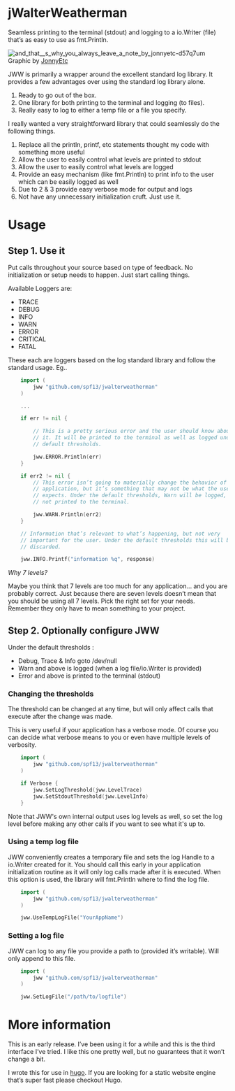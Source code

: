 jWalterWeatherman
=================

Seamless printing to the terminal (stdout) and logging to a io.Writer
(file) that’s as easy to use as fmt.Println.

![and_that__s_why_you_always_leave_a_note_by_jonnyetc-d57q7um](https://cloud.githubusercontent.com/assets/173412/11002937/ccd01654-847d-11e5-828e-12ebaf582eaf.jpg)
Graphic by [JonnyEtc](http://jonnyetc.deviantart.com/art/And-That-s-Why-You-Always-Leave-a-Note-315311422)

JWW is primarily a wrapper around the excellent standard log library. It
provides a few advantages over using the standard log library alone.

1. Ready to go out of the box.
2. One library for both printing to the terminal and logging (to files).
3. Really easy to log to either a temp file or a file you specify.


I really wanted a very straightforward library that could seamlessly do
the following things.

1. Replace all the println, printf, etc statements thought my code with
   something more useful
2. Allow the user to easily control what levels are printed to stdout
3. Allow the user to easily control what levels are logged
4. Provide an easy mechanism (like fmt.Println) to print info to the user
   which can be easily logged as well
5. Due to 2 & 3 provide easy verbose mode for output and logs
6. Not have any unnecessary initialization cruft. Just use it.

# Usage

## Step 1. Use it
Put calls throughout your source based on type of feedback.
No initialization or setup needs to happen. Just start calling things.

Available Loggers are:

 * TRACE
 * DEBUG
 * INFO
 * WARN
 * ERROR
 * CRITICAL
 * FATAL

These each are loggers based on the log standard library and follow the
standard usage. Eg..

```go
    import (
        jww "github.com/spf13/jwalterweatherman"
    )

    ...

    if err != nil {

        // This is a pretty serious error and the user should know about
        // it. It will be printed to the terminal as well as logged under the
        // default thresholds.

        jww.ERROR.Println(err)
    }

    if err2 != nil {
        // This error isn’t going to materially change the behavior of the
        // application, but it’s something that may not be what the user
        // expects. Under the default thresholds, Warn will be logged, but
        // not printed to the terminal.

        jww.WARN.Println(err2)
    }

    // Information that’s relevant to what’s happening, but not very
    // important for the user. Under the default thresholds this will be
    // discarded.

    jww.INFO.Printf("information %q", response)

```

_Why 7 levels?_

Maybe you think that 7 levels are too much for any application... and you
are probably correct. Just because there are seven levels doesn’t mean
that you should be using all 7 levels. Pick the right set for your needs.
Remember they only have to mean something to your project.

## Step 2. Optionally configure JWW

Under the default thresholds :

 * Debug, Trace & Info goto /dev/null
 * Warn and above is logged (when a log file/io.Writer is provided)
 * Error and above is printed to the terminal (stdout)

### Changing the thresholds

The threshold can be changed at any time, but will only affect calls that
execute after the change was made.

This is very useful if your application has a verbose mode. Of course you
can decide what verbose means to you or even have multiple levels of
verbosity.


```go
    import (
        jww "github.com/spf13/jwalterweatherman"
    )

    if Verbose {
        jww.SetLogThreshold(jww.LevelTrace)
        jww.SetStdoutThreshold(jww.LevelInfo)
    }
```

Note that JWW's own internal output uses log levels as well, so set the log
level before making any other calls if you want to see what it's up to.

### Using a temp log file

JWW conveniently creates a temporary file and sets the log Handle to
a io.Writer created for it. You should call this early in your application
initialization routine as it will only log calls made after it is executed.
When this option is used, the library will fmt.Println where to find the
log file.

```go
    import (
        jww "github.com/spf13/jwalterweatherman"
    )

    jww.UseTempLogFile("YourAppName")

```

### Setting a log file

JWW can log to any file you provide a path to (provided it’s writable).
Will only append to this file.


```go
    import (
        jww "github.com/spf13/jwalterweatherman"
    )

    jww.SetLogFile("/path/to/logfile")

```


# More information

This is an early release. I’ve been using it for a while and this is the
third interface I’ve tried. I like this one pretty well, but no guarantees
that it won’t change a bit.

I wrote this for use in [hugo](http://hugo.spf13.com). If you are looking
for a static website engine that’s super fast please checkout Hugo.
